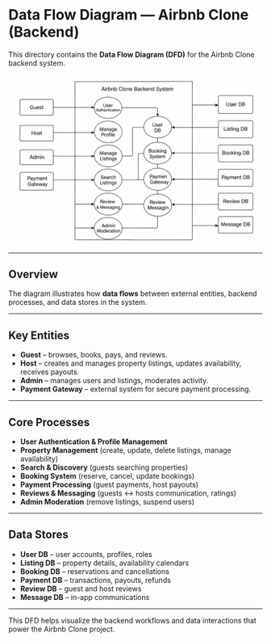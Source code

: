 # Data Flow Diagram — Airbnb Clone (Backend)

This directory contains the **Data Flow Diagram (DFD)** for the Airbnb Clone backend system.

![Data Flow Diagram](data-flow.png)

---

## Overview
The diagram illustrates how **data flows** between external entities, backend processes, and data stores in the system.

---

## Key Entities
- **Guest** – browses, books, pays, and reviews.
- **Host** – creates and manages property listings, updates availability, receives payouts.
- **Admin** – manages users and listings, moderates activity.
- **Payment Gateway** – external system for secure payment processing.

---

## Core Processes
- **User Authentication & Profile Management**
- **Property Management** (create, update, delete listings, manage availability)
- **Search & Discovery** (guests searching properties)
- **Booking System** (reserve, cancel, update bookings)
- **Payment Processing** (guest payments, host payouts)
- **Reviews & Messaging** (guests ↔ hosts communication, ratings)
- **Admin Moderation** (remove listings, suspend users)

---

## Data Stores
- **User DB** – user accounts, profiles, roles
- **Listing DB** – property details, availability calendars
- **Booking DB** – reservations and cancellations
- **Payment DB** – transactions, payouts, refunds
- **Review DB** – guest and host reviews
- **Message DB** – in-app communications

---

This DFD helps visualize the backend workflows and data interactions that power the Airbnb Clone project.

